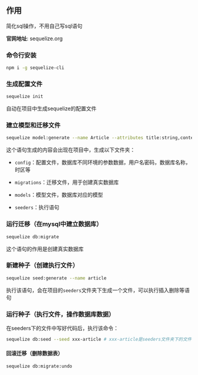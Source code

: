 ## 作用

简化sql操作，不用自己写sql语句

**官网地址**: sequelize.org

### 命令行安装

```bash
npm i -g sequelize-cli
```

### 生成配置文件

```bash
sequelize init
```

自动在项目中生成sequelize的配置文件

### 建立模型和迁移文件

```bash
sequelize model:generate --name Article --attributes title:string,content:text
```

这个语句生成的内容会出现在项目中，生成以下文件夹：

- `config`：配置文件，数据库不同环境的参数数据，用户名密码，数据库名称，时区等

- `migrations`：迁移文件，用于创建真实数据库
- `models`：模型文件，数据库对应的模型
- `seeders`：执行语句

### 运行迁移（在mysql中建立数据库）

```bash
sequelize db:migrate
```

这个语句的作用是创建真实数据库



### 新建种子（创建执行文件）

```bash
sequelize seed:generate --name article
```

执行该语句，会在项目的`seeders`文件夹下生成一个文件，可以执行插入删除等语句

### 运行种子（执行文件，操作数据库数据）

在seeders下的文件中写好代码后，执行该命令：

```sh
sequelize db:seed --seed xxx-article # xxx-article是seeders文件夹下的文件名称
```

#### 回滚迁移（删除数据表）

```sh
sequelize db:migrate:undo
```

